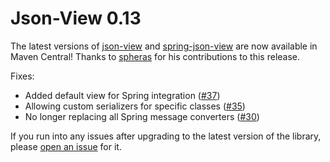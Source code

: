 # Json-View 0.13 

The latest versions of [json-view](http://mvnrepository.com/artifact/com.monitorjbl/json-view/0.13) and [spring-json-view](http://mvnrepository.com/artifact/com.monitorjbl/spring-json-view/0.13) are now available in Maven Central! Thanks to [spheras](https://github.com/spheras) for his contributions to this release.

Fixes:

* Added default view for Spring integration ([#37](https://github.com/monitorjbl/json-view/pull/37))
* Allowing custom serializers for specific classes ([#35](https://github.com/monitorjbl/json-view/pull/35))
* No longer replacing all Spring message converters ([#30](https://github.com/monitorjbl/json-view/pull/30))

If you run into any issues after upgrading to the latest version of the library, please [open an issue](https://github.com/monitorjbl/json-view/issues) for it.
